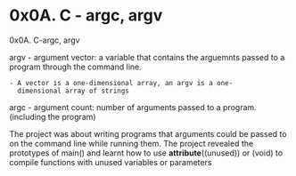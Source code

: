 # 0x0A. C - argc, argv

0x0A. C-argc, argv

argv - argument vector: a variable that contains the arguemnts passed
       to a program through the command line.

	- A vector is a one-dimensional array, an argv is a one-
	  dimensional array of strings

argc - argument count: number of arguments passed to a program.
	(including the program)

The project was about writing programs that arguments could be passed to on the command line while running them. The project revealed the prototypes of main() and learnt how to use __attribute__((unused)) or (void) to compile functions with unused variables or parameters
